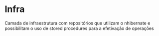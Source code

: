 Infra
=====

Camada de infraestrutura com repositórios que utilizam o nhibernate e possibilitam o uso de stored procedures para a efetivação de operações